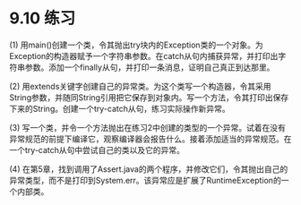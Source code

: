 # 9.10 练习

(1) 用main()创建一个类，令其抛出try块内的Exception类的一个对象。为Exception的构造器赋予一个字符串参数。在catch从句内捕获异常，并打印出字符串参数。添加一个finally从句，并打印一条消息，证明自己真正到达那里。

(2) 用extends关键字创建自己的异常类。为这个类写一个构造器，令其采用String参数，并随同String引用把它保存到对象内。写一个方法，令其打印出保存下来的String。创建一个try-catch从句，练习实际操作新异常。

(3) 写一个类，并令一个方法抛出在练习2中创建的类型的一个异常。试着在没有异常规范的前提下编译它，观察编译器会报告什么。接着添加适当的异常规范。在一个try-catch从句中尝试自己的类以及它的异常。

(4) 在第5章，找到调用了Assert.java的两个程序，并修改它们，令其抛出自己的异常类型，而不是打印到System.err。该异常应是扩展了RuntimeException的一个内部类。